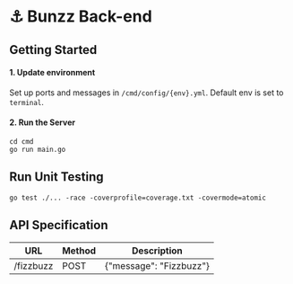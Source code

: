 # ⚓️ Bunzz Back-end

## Getting Started

#### 1. Update environment
Set up ports and messages in `/cmd/config/{env}.yml`.
Default env is set to `terminal`.

#### 2. Run the Server

```
cd cmd 
go run main.go
```

## Run Unit Testing 
```
go test ./... -race -coverprofile=coverage.txt -covermode=atomic 
```

## API Specification 
| URL       | Method | Description                        |
| --------- | ------ | ---------------------------------- |
| /fizzbuzz | POST   | {"message": "Fizzbuzz"}            |

